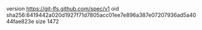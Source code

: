 version https://git-lfs.github.com/spec/v1
oid sha256:6419442a020d1927f71d7805acc01ee7e896a387e07207936ad5a4044fae823e
size 1472
